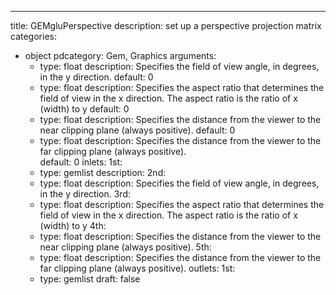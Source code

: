 
---
title: GEMgluPerspective
description: set up a perspective projection matrix
categories:
  - object
pdcategory: Gem, Graphics
arguments:
    - type: float
      description: Specifies the field of view angle, in degrees, in the y direction. 
      default: 0
    - type: float
      description: Specifies the aspect ratio that determines the field of view in the x direction. The aspect ratio is the ratio of x (width) to y
      default: 0
    - type: float
      description: Specifies the distance from the viewer to the near clipping plane (always positive). 
      default: 0
    - type: float
      description: Specifies the distance from the viewer to the far clipping plane (always positive).    
      default: 0
inlets:
  1st:
    - type: gemlist
      description:
  2nd:
    - type: float
      description: Specifies the field of view angle, in degrees, in the y direction. 
  3rd:
    - type: float
      description: Specifies the aspect ratio that determines the field of view in the x direction. The aspect ratio is the ratio of x (width) to y
  4th:
    - type: float
      description: Specifies the distance from the viewer to the near clipping plane (always positive). 
  5th:
    - type: float
      description: Specifies the distance from the viewer to the far clipping plane (always positive). 
outlets:
  1st:
    - type: gemlist
draft: false


